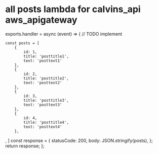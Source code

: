 # all posts lambda for calvins_api aws_apigateway

exports.handler = async (event) => {
    // TODO implement

    const posts = [
        {
            id: 1,
            title: 'posttitle1',
            text: 'posttext1'
        },
        {
            id: 2,
            title: 'posttitle2',
            text: 'posttext2'
        },
        {
            id: 3,
            title: 'posttitle3',
            text: 'posttext3'
        },
        {
            id: 4,
            title: 'posttitle4',
            text: 'posttext4'
        },
,
    ]
    const response = {
        statusCode: 200,
        body: JSON.stringify(posts),
    };
    return response;
};

